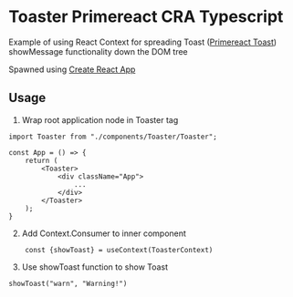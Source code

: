Toaster Primereact CRA Typescript
=================================

Example of using React Context for spreading Toast ([Primereact Toast](https://primefaces.org/primereact/showcase/#/toast)) showMessage functionality
down the DOM tree

Spawned using [Create React App](./CRA.README.md)

## Usage

1) Wrap root application node in Toaster tag
```
import Toaster from "./components/Toaster/Toaster";

const App = () => {
    return (
        <Toaster>
            <div className="App">
                ...
            </div>
        </Toaster>
    );
}
```

2) Add Context.Consumer to inner component

```
    const {showToast} = useContext(ToasterContext)

```

3) Use showToast function to show Toast

```
showToast("warn", "Warning!")
```
